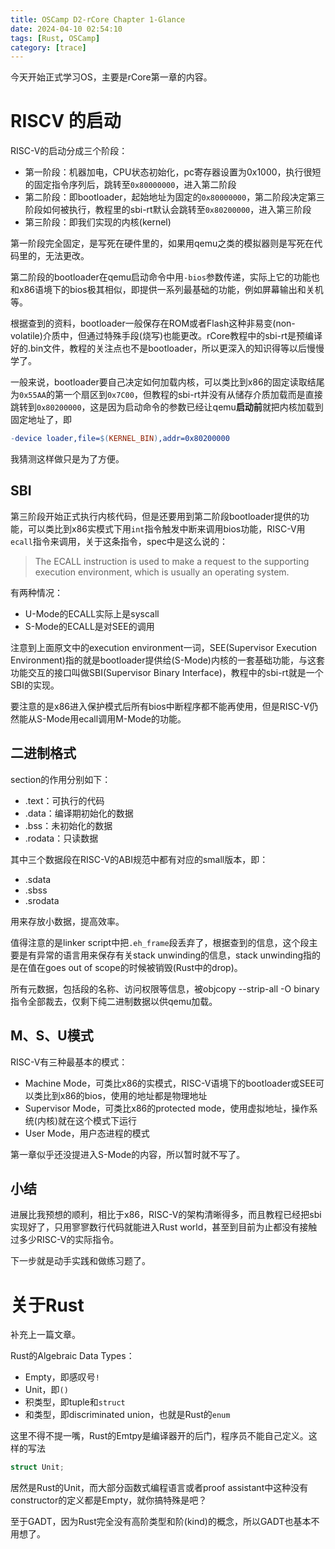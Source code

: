 ```yaml
---
title: OSCamp D2-rCore Chapter 1-Glance
date: 2024-04-10 02:54:10
tags: [Rust, OSCamp]
category: [trace]
---
```


今天开始正式学习OS，主要是rCore第一章的内容。

# RISCV 的启动
RISC-V的启动分成三个阶段：
* 第一阶段：机器加电，CPU状态初始化，pc寄存器设置为0x1000，执行很短的固定指令序列后，跳转至`0x80000000`，进入第二阶段
* 第二阶段：即bootloader，起始地址为固定的`0x80000000`，第二阶段决定第三阶段如何被执行，教程里的sbi-rt默认会跳转至`0x80200000`，进入第三阶段
* 第三阶段：即我们实现的内核(kernel)

第一阶段完全固定，是写死在硬件里的，如果用qemu之类的模拟器则是写死在代码里的，无法更改。

第二阶段的bootloader在qemu启动命令中用`-bios`参数传递，实际上它的功能也和x86语境下的bios极其相似，即提供一系列最基础的功能，例如屏幕输出和关机等。

根据查到的资料，bootloader一般保存在ROM或者Flash这种非易变(non-volatile)介质中，但通过特殊手段(烧写)也能更改。rCore教程中的sbi-rt是预编译好的.bin文件，教程的关注点也不是bootloader，所以更深入的知识得等以后慢慢学了。

一般来说，bootloader要自己决定如何加载内核，可以类比到x86的固定读取结尾为`0x55AA`的第一个扇区到`0x7C00`，但教程的sbi-rt并没有从储存介质加载而是直接跳转到`0x80200000`，这是因为启动命令的参数已经让qemu**启动前**就把内核加载到固定地址了，即
```Makefile
-device loader,file=$(KERNEL_BIN),addr=0x80200000
```

我猜测这样做只是为了方便。

## SBI

第三阶段开始正式执行内核代码，但是还要用到第二阶段bootloader提供的功能，可以类比到x86实模式下用`int`指令触发中断来调用bios功能，RISC-V用`ecall`指令来调用，关于这条指令，spec中是这么说的：

> The ECALL instruction is used to make a request to the supporting execution environment, which is
 usually an operating system.

有两种情况：
* U-Mode的ECALL实际上是syscall
* S-Mode的ECALL是对SEE的调用

注意到上面原文中的execution environment一词，SEE(Supervisor Execution Environment)指的就是bootloader提供给(S-Mode)内核的一套基础功能，与这套功能交互的接口叫做SBI(Supervisor Binary Interface)，教程中的sbi-rt就是一个SBI的实现。

要注意的是x86进入保护模式后所有bios中断程序都不能再使用，但是RISC-V仍然能从S-Mode用ecall调用M-Mode的功能。

## 二进制格式
section的作用分别如下：
* .text：可执行的代码
* .data：编译期初始化的数据
* .bss：未初始化的数据
* .rodata：只读数据

其中三个数据段在RISC-V的ABI规范中都有对应的small版本，即：
* .sdata
* .sbss
* .srodata

用来存放小数据，提高效率。

值得注意的是linker script中把`.eh_frame`段丢弃了，根据查到的信息，这个段主要是有异常的语言用来保存有关stack unwinding的信息，stack unwinding指的是在值在goes out of scope的时候被销毁(Rust中的drop)。

所有元数据，包括段的名称、访问权限等信息，被objcopy --strip-all -O binary指令全部裁去，仅剩下纯二进制数据以供qemu加载。

## M、S、U模式
RISC-V有三种最基本的模式：
* Machine Mode，可类比x86的实模式，RISC-V语境下的bootloader或SEE可以类比到x86的bios，使用的地址都是物理地址
* Supervisor Mode，可类比x86的protected mode，使用虚拟地址，操作系统(内核)就在这个模式下运行
* User Mode，用户态进程的模式

第一章似乎还没提进入S-Mode的内容，所以暂时就不写了。

## 小结
进展比我预想的顺利，相比于x86，RISC-V的架构清晰得多，而且教程已经把sbi实现好了，只用寥寥数行代码就能进入Rust world，甚至到目前为止都没有接触过多少RISC-V的实际指令。

下一步就是动手实践和做练习题了。

# 关于Rust
补充上一篇文章。

Rust的Algebraic Data Types：

* Empty，即感叹号`!`
* Unit，即`()`
* 积类型，即tuple和`struct`
* 和类型，即discriminated union，也就是Rust的`enum`

这里不得不提一嘴，Rust的Emtpy是编译器开的后门，程序员不能自己定义。这样的写法
```Rust
struct Unit;
```

居然是Rust的Unit，而大部分函数式编程语言或者proof assistant中这种没有constructor的定义都是Empty，就你搞特殊是吧？

至于GADT，因为Rust完全没有高阶类型和阶(kind)的概念，所以GADT也基本不用想了。

